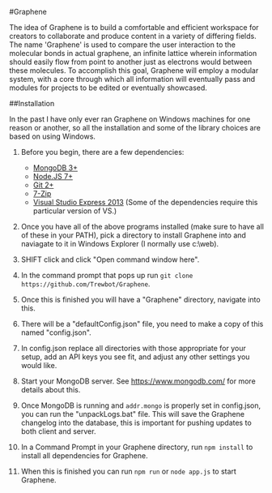 #Graphene

The idea of Graphene is to build a comfortable and efficient workspace for creators to collaborate and produce content in a variety of differing fields. The name 'Graphene' is used to compare the user interaction to the molecular bonds in actual graphene, an infinite lattice wherein information should easily flow from point to another just as electrons would between these molecules. To accomplish this goal, Graphene will employ a modular system, with a core through which all information will eventually pass and modules for projects to be edited or eventually showcased.

##Installation

In the past I have only ever ran Graphene on Windows machines for one reason or another, so all the installation and some of the library choices are based on using Windows.

1. Before you begin, there are a few dependencies:
   
   - [MongoDB 3+](https://www.mongodb.com/)
   - [Node.JS 7+](https://nodejs.org/en/)
   - [Git 2+](https://git-scm.com/download/win)
   - [7-Zip](http://www.7-zip.org/)
   - [Visual Studio Express 2013](https://www.microsoft.com/en-us/download/details.aspx?id=44914) (Some of the dependencies require this particular version of VS.)

2. Once you have all of the above programs installed (make sure to have all of these in your PATH), pick a directory to install Graphene into and naviagate to it in Windows Explorer (I normally use c:\web).

3. SHIFT click and click "Open command window here".

4. In the command prompt that pops up run `git clone https://github.com/Trewbot/Graphene`.

5. Once this is finished you will have a "Graphene" directory, navigate into this.

6. There will be a "defaultConfig.json" file, you need to make a copy of this named "config.json".

7. In config.json replace all directories with those appropriate for your setup, add an API keys you see fit, and adjust any other settings you would like.

8. Start your MongoDB server. See https://www.mongodb.com/ for more details about this.

9. Once MongoDB is running and `addr.mongo` is properly set in config.json, you can run the "unpackLogs.bat" file. This will save the Graphene changelog into the database, this is important for pushing updates to both client and server.

10. In a Command Prompt in your Graphene directory, run `npm install` to install all dependencies for Graphene.

11. When this is finished you can run `npm run` or `node app.js` to start Graphene.